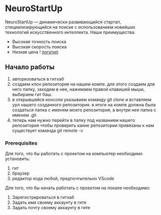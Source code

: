 # NeuroStartUp
NeuroStartUp — динамически развивающийся стартап, специализирующийся на поиске с использованием новейших технологий искусственного интеллекта. Наши преимущества:
* Высокая точность поиска
* Высокая скорость поиска
* Низкая цена
! [логотип](https://camo.githubusercontent.com/c6727c717cad1e4820481abb87524f90782445c5/68747470733a2f2f692e696d6775722e636f6d2f495a4f525769492e706e67)

## Начало работы

1. авторизоваться в гитхаб
1. создаем клон репозитория на нашем компе. для этого создаем для него папку, заходим в нее, нажимаем правой клавишей мыши, выбираем гит баш.
1. в открывшейся консоли указываем команду git clone и вставляем урл нашего созданного репозитория. в итоге на компе должна была создаться папка с именем моего репозитория, а внутри нее папка с именем .git
1. теперь нам нужно перейти в папку под названием нашего репозитория 
чтобы проверить какие репозитории привязаны к нам существует команда git remote -v

### Prerequisites
Для того, что бы работать с проектом на компьютер необходимо установить:
1. гит
1. браузер
1. редактор кода любой, предпочтытельно VScode

Для того, что бы начать работать с проектом на локале необходимо:
1. Зарегистрироваться в гитхаб
1. Задать имя своему аккаунту в гите
1. Задать почту своему аккаунту в гите
